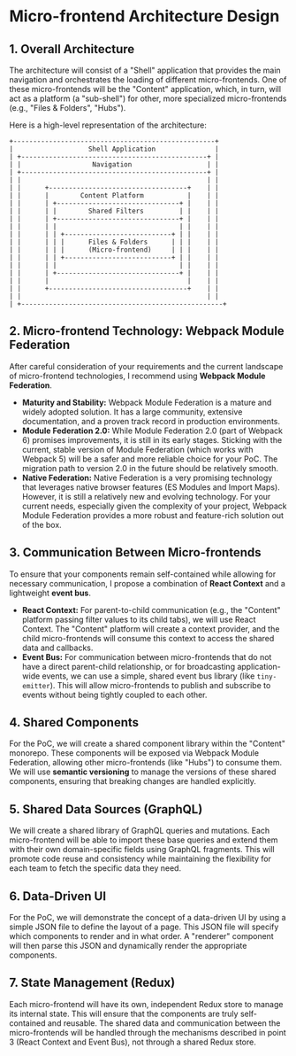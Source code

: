 # Micro-frontend Architecture Design

## 1. Overall Architecture

The architecture will consist of a "Shell" application that provides the main navigation and orchestrates the loading of different micro-frontends. One of these micro-frontends will be the "Content" application, which, in turn, will act as a platform (a "sub-shell") for other, more specialized micro-frontends (e.g., "Files & Folders", "Hubs").

Here is a high-level representation of the architecture:

```
+---------------------------------------------------+
|                   Shell Application               |
| +-----------------------------------------------+ |
| |                  Navigation                   | |
| +-----------------------------------------------+ |
| |                                               | |
| |      +-----------------------------------+    | |
| |      |        Content Platform           |    | |
| |      | +-------------------------------+ |    | |
| |      | |        Shared Filters         | |    | |
| |      | +-------------------------------+ |    | |
| |      | |                               | |    | |
| |      | | +---------------------------+ | |    | |
| |      | | |      Files & Folders      | | |    | |
| |      | | |      (Micro-frontend)     | | |    | |
| |      | | +---------------------------+ | |    | |
| |      | |                               | |    | |
| |      | +-------------------------------+ |    | |
| |      |                                   |    | |
| |      +-----------------------------------+    | |
| |                                               | |
| +---------------------------------------------------+
```

## 2. Micro-frontend Technology: Webpack Module Federation

After careful consideration of your requirements and the current landscape of micro-frontend technologies, I recommend using **Webpack Module Federation**.

*   **Maturity and Stability:** Webpack Module Federation is a mature and widely adopted solution. It has a large community, extensive documentation, and a proven track record in production environments.
*   **Module Federation 2.0:** While Module Federation 2.0 (part of Webpack 6) promises improvements, it is still in its early stages. Sticking with the current, stable version of Module Federation (which works with Webpack 5) will be a safer and more reliable choice for your PoC. The migration path to version 2.0 in the future should be relatively smooth.
*   **Native Federation:** Native Federation is a very promising technology that leverages native browser features (ES Modules and Import Maps). However, it is still a relatively new and evolving technology. For your current needs, especially given the complexity of your project, Webpack Module Federation provides a more robust and feature-rich solution out of the box.

## 3. Communication Between Micro-frontends

To ensure that your components remain self-contained while allowing for necessary communication, I propose a combination of **React Context** and a lightweight **event bus**.

*   **React Context:** For parent-to-child communication (e.g., the "Content" platform passing filter values to its child tabs), we will use React Context. The "Content" platform will create a context provider, and the child micro-frontends will consume this context to access the shared data and callbacks.
*   **Event Bus:** For communication between micro-frontends that do not have a direct parent-child relationship, or for broadcasting application-wide events, we can use a simple, shared event bus library (like `tiny-emitter`). This will allow micro-frontends to publish and subscribe to events without being tightly coupled to each other.

## 4. Shared Components

For the PoC, we will create a shared component library within the "Content" monorepo. These components will be exposed via Webpack Module Federation, allowing other micro-frontends (like "Hubs") to consume them. We will use **semantic versioning** to manage the versions of these shared components, ensuring that breaking changes are handled explicitly.

## 5. Shared Data Sources (GraphQL)

We will create a shared library of GraphQL queries and mutations. Each micro-frontend will be able to import these base queries and extend them with their own domain-specific fields using GraphQL fragments. This will promote code reuse and consistency while maintaining the flexibility for each team to fetch the specific data they need.

## 6. Data-Driven UI

For the PoC, we will demonstrate the concept of a data-driven UI by using a simple JSON file to define the layout of a page. This JSON file will specify which components to render and in what order. A "renderer" component will then parse this JSON and dynamically render the appropriate components.

## 7. State Management (Redux)

Each micro-frontend will have its own, independent Redux store to manage its internal state. This will ensure that the components are truly self-contained and reusable. The shared data and communication between the micro-frontends will be handled through the mechanisms described in point 3 (React Context and Event Bus), not through a shared Redux store.
